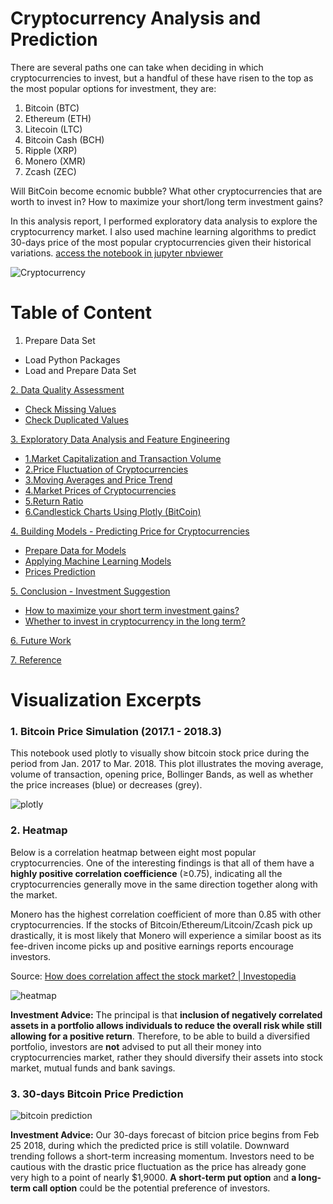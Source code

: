 # **Cryptocurrency Analysis and Prediction**

There are several paths one can take when deciding in which cryptocurrencies to invest, but a handful of these have risen to the top as the most popular options for investment, they are:

1. Bitcoin (BTC)
2. Ethereum (ETH)
3. Litecoin (LTC)
4. Bitcoin Cash (BCH)
5. Ripple (XRP)
6. Monero (XMR)
7. Zcash (ZEC)

Will BitCoin become ecnomic bubble?
What other cryptocurrencies that are worth to invest in?
How to maximize your short/long term investment gains?

In this analysis report, I performed exploratory data analysis to explore the cryptocurrency market. I also used machine learning algorithms to predict 30-days price of the most popular cryptocurrencies given their historical variations.
[access the notebook in jupyter nbviewer](#https://nbviewer.jupyter.org/github/shanxingg/ML_Cryptocurrency_Investments/blob/master/Analysis_of_Cryptocurrency_Investments.ipynb)

![Cryptocurrency](http://www.bankingtech.com/files/2018/01/Cryptocurrencies.jpg)


# **Table of Content**

1. Prepare Data Set
 - Load Python Packages
 - Load and Prepare Data Set
 
[2. Data Quality Assessment](#2)
 - [Check Missing Values](#2-1)
 - [Check Duplicated Values](#2-2)

[3. Exploratory Data Analysis and Feature Engineering](#3)
 - [1.Market Capitalization and Transaction Volume](#3-1)
 - [2.Price Fluctuation of Cryptocurrencies](#3-2)
 - [3.Moving Averages and Price Trend](#3-3)
 - [4.Market Prices of Cryptocurrencies](#3-4)
 - [5.Return Ratio](#3-5)
 - [6.Candlestick Charts Using Plotly (BitCoin)](#3-6)

[4. Building Models - Predicting Price for Cryptocurrencies](#4)
 - [Prepare Data for Models](#4-1)
 - [Applying Machine Learning Models](#4-2)
 - [Prices Prediction](#4-3)

[5. Conclusion - Investment Suggestion](#5)
 - [How to maximize your short term investment gains?](#5-1)
 - [Whether to invest in cryptocurrency in the long term?](#5-2)

[6. Future Work](#6)

[7. Reference](#7)


# **Visualization Excerpts**

### 1. Bitcoin Price Simulation (2017.1 - 2018.3)
This notebook used plotly to visually show bitcoin stock price during the period from Jan. 2017 to Mar. 2018. This plot illustrates the moving average, volume of transaction, opening price, Bollinger Bands, as well as whether the price increases (blue) or decreases (grey).

![plotly](https://user-images.githubusercontent.com/31974451/37195543-21878f06-2328-11e8-9d24-68d488b85e9d.png)

### 2. Heatmap

Below is a correlation heatmap between eight most popular cryptocurrencies. One of the interesting findings is that all of them have a **highly positive correlation coefficience** (≥0.75), indicating all the cryptocurrencies  generally move in the same direction together along with the market.

Monero has the highest correlation coefficient of more than 0.85 with other cryptocurrencies. If the stocks of Bitcoin/Ethereum/Litcoin/Zcash pick up drastically, it is most likely that Monero will experience a similar boost as its fee-driven income picks up and positive earnings reports encourage investors.

Source: [How does correlation affect the stock market? | Investopedia](https://www.investopedia.com/ask/answers/021716/how-does-correlation-affect-stock-market.asp#ixzz59EdIHIh9)


![heatmap](https://user-images.githubusercontent.com/31974451/37195336-3f9ac86a-2327-11e8-8a67-09031834d063.png)

**Investment Advice:** The principal is that **inclusion of negatively correlated assets in a portfolio allows individuals to reduce the overall risk while still allowing for a positive return**. Therefore, to be able to build a diversified portfolio, investors are **not** advised to put all their money into cryptocurrencies market, rather they should diversify their assets into stock market, mutual funds and bank savings.




### 3. 30-days Bitcoin Price Prediction

![bitcoin prediction](https://user-images.githubusercontent.com/31974451/37195307-20924fce-2327-11e8-9027-98f854448a93.png)

**Investment Advice:**
Our 30-days forecast of bitcion price begins from Feb 25 2018, during which the predicted price is still volatile. Downward trending follows a short-term increasing momentum. Investors need to be cautious with the drastic price fluctuation as the price has already gone very high to a point of nearly $1,9000. **A short-term put option** and **a long-term call option** could be the potential preference of investors.
